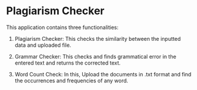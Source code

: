 # Plagiarism Checker
This application contains three functionalities:
1) Plagiarism Checker: This checks the similarity between the inputted data and uploaded file. 

2) Grammar Checker: This checks and finds grammatical error in the entered text and returns the corrected text. 

3) Word Count Check: In this, Upload the documents in .txt format and find the occurrences and frequencies of any word. 

